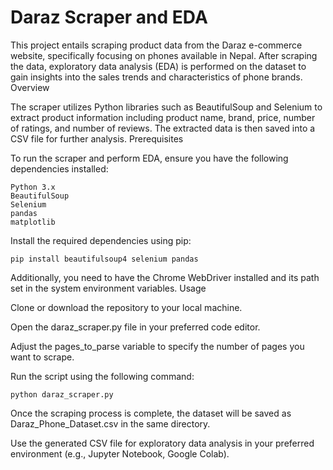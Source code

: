 # Daraz Scraper and EDA

This project entails scraping product data from the Daraz e-commerce website, specifically focusing on phones available in Nepal. After scraping the data, exploratory data analysis (EDA) is performed on the dataset to gain insights into the sales trends and characteristics of phone brands.
Overview

The scraper utilizes Python libraries such as BeautifulSoup and Selenium to extract product information including product name, brand, price, number of ratings, and number of reviews. The extracted data is then saved into a CSV file for further analysis.
Prerequisites

To run the scraper and perform EDA, ensure you have the following dependencies installed:

    Python 3.x
    BeautifulSoup
    Selenium
    pandas
    matplotlib

Install the required dependencies using pip:
```
pip install beautifulsoup4 selenium pandas
```
Additionally, you need to have the Chrome WebDriver installed and its path set in the system environment variables.
Usage

Clone or download the repository to your local machine.

Open the daraz_scraper.py file in your preferred code editor.

Adjust the pages_to_parse variable to specify the number of pages you want to scrape.

Run the script using the following command:
```
python daraz_scraper.py
```
Once the scraping process is complete, the dataset will be saved as Daraz_Phone_Dataset.csv in the same directory.

Use the generated CSV file for exploratory data analysis in your preferred environment (e.g., Jupyter Notebook, Google Colab).
